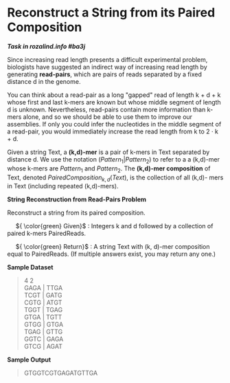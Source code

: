 # Reconstruct a String from its Paired Composition 

***Task in rozalind.info #ba3j***

Since increasing read length presents a difficult experimental problem, biologists have suggested an indirect way of increasing read length by generating **read-pairs**, which are pairs of reads 
separated by a fixed distance d in the genome.

You can think about a read-pair as a long "gapped" read of length k + d + k whose first and last k-mers are known but whose middle segment of length d is unknown. Nevertheless, read-pairs 
contain more information than k-mers alone, and so we should be able to use them to improve our assemblies. If only you could infer the nucleotides in the middle segment of a read-pair, you 
would immediately increase the read length from k to 2 · k + d.

Given a string Text, a **(k,d)-mer** is a pair of k-mers in Text separated by distance d. We use the notation $(Pattern_{1}|Pattern_{2})$ to refer to a a (k,d)-mer whose k-mers are 
$Pattern_{1}$ and $Pattern_{2}$. The **(k,d)-mer composition** of Text, denoted $PairedComposition_{k,d}(Text)$, is the collection of all (k,d)- mers in Text (including repeated (k,d)-mers).

**String Reconstruction from Read-Pairs Problem**

Reconstruct a string from its paired composition.

&nbsp;&nbsp;&nbsp;&nbsp; ${ \color{green} Given}$ : Integers k and d followed by a collection of paired k-mers PairedReads.

&nbsp;&nbsp;&nbsp;&nbsp; ${ \color{green} Return}$ : A string Text with (k, d)-mer composition equal to PairedReads. (If multiple answers exist, you may return any one.)

**Sample Dataset**

>4 2  
>GAGA | TTGA  
>TCGT | GATG  
>CGTG | ATGT  
>TGGT | TGAG  
>GTGA | TGTT  
>GTGG | GTGA  
>TGAG | GTTG  
>GGTC | GAGA  
>GTCG | AGAT

**Sample Output**

>GTGGTCGTGAGATGTTGA
